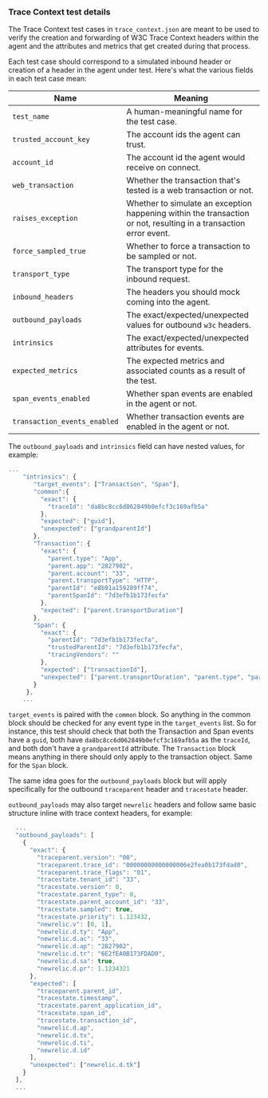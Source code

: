 ### Trace Context test details

The Trace Context test cases in `trace_context.json` are meant to be used to verify the
creation and forwarding of W3C Trace Context headers within the agent and the attributes
and metrics that get created during that process.

Each test case should correspond to a simulated inbound header or creation of a header in
the agent under test. Here's what the various fields in each test case mean:

| Name | Meaning |
| ---- | ------- |
| `test_name` | A human-meaningful name for the test case. |
| `trusted_account_key` | The account ids the agent can trust. |
| `account_id` | The account id the agent would receive on connect. |
| `web_transaction` | Whether the transaction that's tested is a web transaction or not. |
| `raises_exception` | Whether to simulate an exception happening within the transaction or not, resulting in a transaction error event. |
| `force_sampled_true` | Whether to force a transaction to be sampled or not. |
| `transport_type` | The transport type for the inbound request. |
| `inbound_headers` | The headers you should mock coming into the agent. |
| `outbound_payloads` | The exact/expected/unexpected values for outbound `w3c` headers. |
| `intrinsics` | The exact/expected/unexpected attributes for events. |
| `expected_metrics` | The expected metrics and associated counts as a result of the test. |
| `span_events_enabled` | Whether span events are enabled in the agent or not. |
| `transaction_events_enabled` | Whether transaction events are enabled in the agent or not. |

The `outbound_payloads` and `intrinsics` field can have nested values, for example:
```javascript
...
    "intrinsics": {
       "target_events": ["Transaction", "Span"],
       "common":{
         "exact": {
           "traceId": "da8bc8cc6d062849b0efcf3c169afb5a"
         },
         "expected": ["guid"],
         "unexpected": ["grandparentId"]
       },
       "Transaction": {
         "exact": {
           "parent.type": "App",
           "parent.app": "2827902",
           "parent.account": "33",
           "parent.transportType": "HTTP",
           "parentId": "e8b91a159289ff74",
           "parentSpanId": "7d3efb1b173fecfa"
         },
         "expected": ["parent.transportDuration"]
       },
       "Span": {
         "exact": {
           "parentId": "7d3efb1b173fecfa",
           "trustedParentId": "7d3efb1b173fecfa",
           "tracingVendors": ""
         },
         "expected": ["transactionId"],
         "unexpected": ["parent.transportDuration", "parent.type", "parent.app", "parent.account", "parent.transportType"]
       }
     },
    ...
```

`target_events` is paired with the `common` block. So anything in the common block should be checked for any event type in the
`target_events` list. So for instance, this test should check that both the Transaction and Span events
have a `guid`, both have `da8bc8cc6d062849b0efcf3c169afb5a` as the `traceId`, and both don't have a `grandparentId` attribute.
The `Transaction` block means anything in there should only apply to the transaction object. Same for the `Span` block.

The same idea goes for the `outbound_payloads` block but will apply specifically for the outbound `traceparent` header and `tracestate` header.

`outbound_payloads` may also target `newrelic` headers and follow same basic structure inline with trace context headers, for example:
```javascript
  ...
  "outbound_payloads": [
    {
      "exact": {
        "traceparent.version": "00",
        "traceparent.trace_id": "00000000000000006e2fea0b173fdad0",
        "traceparent.trace_flags": "01",
        "tracestate.tenant_id": "33",
        "tracestate.version": 0,
        "tracestate.parent_type": 0,
        "tracestate.parent_account_id": "33",
        "tracestate.sampled": true,
        "tracestate.priority": 1.123432,
        "newrelic.v": [0, 1],
        "newrelic.d.ty": "App",
        "newrelic.d.ac": "33",
        "newrelic.d.ap": "2827902",
        "newrelic.d.tr": "6E2fEA0B173FDAD0",
        "newrelic.d.sa": true,
        "newrelic.d.pr": 1.1234321
      },
      "expected": [
        "traceparent.parent_id",
        "tracestate.timestamp",
        "tracestate.parent_application_id",
        "tracestate.span_id",
        "tracestate.transaction_id",
        "newrelic.d.ap", 
        "newrelic.d.tx", 
        "newrelic.d.ti", 
        "newrelic.d.id"
      ],
      "unexpected": ["newrelic.d.tk"]
    }
  ],
  ...
```
